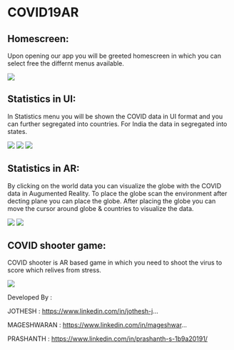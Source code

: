 # COVID19AR
  
## Homescreen:
Upon opening our app you will be greeted homescreen in which you can select free the differnt menus available.

 ![](images/1.jpeg) 

## Statistics in UI:
In Statistics menu you will be shown the COVID data in UI format and you can further segregated into countries. For India the data in segregated into states.

![](images/2.jpeg) ![](images/3.jpeg) ![](images/4.jpeg) 
 

## Statistics in AR:
By clicking on the world data you can visualize the globe with the COVID data in Augumented Reality. To place the globe scan the environment after decting plane you can place the globe.
After placing the globe you can move the cursor around globe & countries to visualize the data. 

![](images/5.jpeg) ![](images/6.jpeg) 


## COVID shooter game: 
COVID shooter is AR based game in which you need to shoot the virus to score which relives from stress.
 
![](images/7.jpeg) 
 




Developed By :

JOTHESH : https://www.linkedin.com/in/jothesh-j...

MAGESHWARAN : https://www.linkedin.com/in/mageshwar...


PRASHANTH : https://www.linkedin.com/in/prashanth-s-1b9a20191/